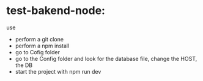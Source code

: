 # test-bakend-node:
use
- perform a git clone
- perform a npm install
- go to Cofig folder 
- go to the Config folder and look for the database file, change the HOST, the DB
- start the project with npm run dev
